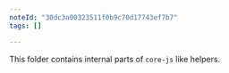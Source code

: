 ```yaml
---
noteId: "30dc3a00323511f0b9c70d17743ef7b7"
tags: []

---
```


This folder contains internal parts of `core-js` like helpers.
